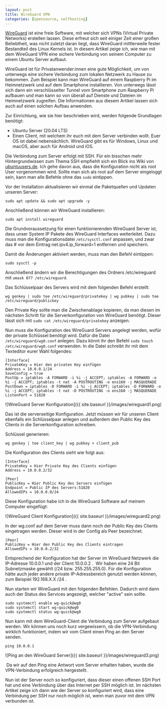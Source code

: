 ```yaml
---
layout: post
title: WireGuard VPN
categories: [opensource, selfhosting]
---
```


[WireGuard](https://www.wireguard.com/) ist eine freie Software, mit welcher sich VPNs (Virtual Private Networks) erstellen lassen. Diese erfreut sich seit einiger Zeit einer großen Beliebtheit, was nicht zuletzt daran liegt, dass WireGuard mittlerweile fester Bestandteil des Linux Kernels ist. In diesem Artikel zeige ich, wie man mit dem WireGuard VPN eine sichere Verbindung von seinem Computer zu einem Ubuntu Server aufbaut. 

WireGuard ist für Privatanwender:innen eine gute Möglichkeit, um von unterwegs eine sichere Verbindung zum lokalen Netzwerk zu Hause zu bekommen. Zum Beispiel kann man WireGuard auf einem Raspberry Pi im Heimnetzwerk und auf dem Smartphone installieren. Von unterwegs lässt sich dann ein verschlüsselter Tunnel vom Smartphone zum Raspberry Pi aufbauen und man kann so von überall auf Dienste und Dateien im Heimnetzwerk zugreifen. Die Informationen aus diesem Artikel lassen sich auch auf einen solchen Aufbau anwenden.

Zur Einrichtung, wie sie hier beschrieben wird, werden folgende Grundlagen benötigt:

* Ubuntu Server (20.04 LTS) 
* Einen Client, mit welchem ihr euch mit dem Server verbinden wollt. Euer OS ist dabei nebensächlich. WireGuard gibt es für Windows, Linux und macOS, aber auch für Android und iOS.

Die Verbindung zum Server erfolgt mit SSH. Für ein bisschen mehr Hintergrundwissen zum Thema SSH empfiehlt sich ein Blick ins Wiki von [ubuntuusers.de](https://wiki.ubuntuusers.de/SSH/). Ich gehe davon aus, dass die Konfiguration nicht als root User vorgenommen wird. Sollte man sich als root auf dem Server eingeloggt sein, kann man alle Befehle ohne das `sudo` eintippen.


Vor der Installation aktualisieren wir einmal die Paketquellen und Updaten unseren Server:

`sudo apt update && sudo apt upgrade -y`

Anschließend können wir WireGuard installieren:

`sudo apt install wireguard`


Die Grundvoraussetzung für einen funktionierenden WireGuard Server ist, dass unser System IP Pakete des WireGuard Interfaces weiterleitet. Dazu muss man die Konfigurationsdatei `/etc/sysctl.conf` anpassen, und zwar das # vor dem Eintrag net.ipv4.ip_forward=1 entfernen und speichern.

Damit die Änderungen aktiviert werden, muss man den Befehl eintippen:

`sudo sysctl -p`

Anschließend ändern wir die Berechtigungen des Ordners /etc/wireguard mit `umask 077 /etc/wireguard`.

Das Schlüsselpaar des Servers wird mit dem folgenden Befehl erstellt:

`wg genkey | sudo tee /etc/wireguard/privatekey | wg pubkey | sudo tee /etc/wireguard/publickey`

Den Private Key sollte man die Zwischenablage kopieren, da man diesen im nächsten Schritt für die Serverkonfiguration von WireGuard benötigt. Dieser lässt sich mit `sudo cat /etc/wireguard/privatekey` anzeigen.

Nun muss die Konfiguration des WireGuard Servers angelegt werden, wofür der private Schlüssel benötigt wird. Dafür die Datei `/etc/wireguard/wg0.conf` anlegen. Dazu könnt ihr den Befehl `sudo touch /etc/wireguard/wg0.conf` verwenden. In die Datei schreibt ihr mit dem Texteditor eurer Wahl folgendes:

```
[Interface]
PrivateKey = Hier den privaten Key einfügen
Address = 10.0.0.1/24
SaveConfig = true
PostUp = iptables -A FORWARD -i %i -j ACCEPT; iptables -A FORWARD -o %i -j ACCEPT; iptables -t nat -A POSTROUTING -o ens160 -j MASQUERADE
PostDown = iptables -D FORWARD -i %i -j ACCEPT; iptables -D FORWARD -o %i -j ACCEPT; iptables -t nat -D POSTROUTING -o ens160 -j MASQUERADE
ListenPort = 51820
```

![WireGuard Server Konfiguration]({{ site.baseurl }}/images/wireguard1.png)

Das ist die serverseitige Konfiguration. Jetzt müssen wir für unseren Client ebenfalls ein Schlüsselpaar anlegen und außerdem den Public Key des Clients in die Serverkonfiguration schreiben.

Schlüssel generieren:

`wg genkey | tee client_key | wg pubkey > client_pub`

Die Konfiguration des Clients sieht wie folgt aus: 

```
[Interface]
PrivateKey = Hier Private Key des Clients einfügen
Address = 10.0.0.2/32

[Peer]
PublicKey = Hier Public Key des Servers einfügen
Endpoint = Public IP des Servers:51820
AllowedIPs = 10.0.0.0/24
```

Diese Konfiguration habe ich in die WireGuard Software auf meinem Computer eingefügt:

![WireGuard Client Konfiguration]({{ site.baseurl }}/images/wireguard2.png)

In der wg.conf auf dem Server muss dann noch der Public Key des Clients eingetragen werden. Dieser wird in der Config als Peer bezeichnet.

```
[Peer]
PublicKey = Hier den Public Key des Clients eintragen
AllowedIPs = 10.0.0.2/32
```

Entsprechend der Konfiguration hat der Server im WireGuard Netzwerk die IP-Adresse 10.0.0.1 und der Client 10.0.0.2 .  Wir haben eine 24 Bit Subnetzmaske gewählt (/24 bzw. 255.255.255.0). Für die Konfiguration hätte auch jeder andere private IP-Adressbereich genutzt werden können, zum Beispiel 192.168.X.X /24 .

Nun starten wir WireGuard mit den folgenden Befehlen. Dadurch wird dann auch der Status des Services angezeigt, welcher "active" sein sollte.


```
sudo systemctl enable wg-quick@wg0
sudo systemctl start wg-quick@wg0
sudo systemctl status wg-quick@wg0
```

Nun kann mit dem WireGuard-Client die Verbindung zum Server aufgebaut werden.
Wir können uns noch kurz vergewissern, ob die VPN-Verbindung wirklich funktioniert, indem wir vom Client einen Ping an den Server senden.

`ping 10.0.0.1`

![Ping an den WireGuard Server]({{ site.baseurl }}/images/wireguard3.png)

 Da wir auf den Ping eine Antwort vom Server erhalten haben, wurde die VPN-Verbindung erfolgreich hergestellt.

Nun ist der Server noch so konfiguriert, dass dieser einen offenen SSH Port hat und eine Verbindung über das Internet per SSH möglich ist. 
Im nächsten Artikel zeige ich dann wie der Server so konfiguriert wird, dass eine Verbindung per SSH nur noch möglich ist, wenn man zuvor mit dem VPN verbunden ist.
